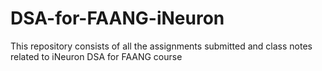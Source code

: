 # DSA-for-FAANG-iNeuron
This repository consists of all the assignments submitted and class notes related to iNeuron DSA for FAANG course
